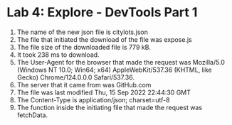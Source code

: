 # Lab 4: Explore - DevTools Part 1

1. The name of the new json file is citylots.json
2. The file that initiated the download of the file was expose.js
3. The file size of the downloaded file is 779 kB.
4. It took 238 ms to download.
5. The User-Agent for the browser that made the request was Mozilla/5.0 (Windows NT 10.0; Win64; x64) AppleWebKit/537.36 (KHTML, like Gecko) Chrome/124.0.0.0 Safari/537.36.
6. The server that it came from was GitHub.com
7. The file was last modified Thu, 15 Sep 2022 22:44:30 GMT
8. The Content-Type is application/json; charset=utf-8
9. The function inside the initiating file that made the request was fetchData.
